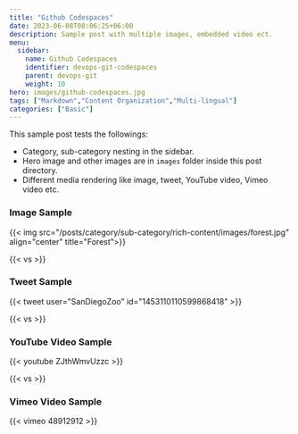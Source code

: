 ```yaml
---
title: "Github Codespaces"
date: 2023-06-08T08:06:25+06:00
description: Sample post with multiple images, embedded video ect.
menu:
  sidebar:
    name: Github Codespaces
    identifier: devops-git-codespaces
    parent: devops-git
    weight: 10
hero: images/github-codespaces.jpg
tags: ["Markdown","Content Organization","Multi-lingual"]
categories: ["Basic"]
---
```


This sample post tests the followings:

- Category, sub-category nesting in the sidebar.
- Hero image and other images are in `images` folder inside this post directory.
- Different media rendering like image, tweet, YouTube video, Vimeo video etc.

### Image Sample

{{< img src="/posts/category/sub-category/rich-content/images/forest.jpg" align="center" title="Forest">}}

{{< vs >}}

### Tweet Sample

{{< tweet user="SanDiegoZoo" id="1453110110599868418" >}}

{{< vs >}}

### YouTube Video Sample

{{< youtube ZJthWmvUzzc >}}

{{< vs >}}

### Vimeo Video Sample

{{< vimeo 48912912 >}}
